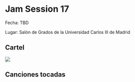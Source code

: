 # Jam Session 17
Fecha: TBD

Lugar: Salón de Grados de la Universidad Carlos III de Madrid

## Cartel
![](https://github.com/UC3Music/JamSessions/blob/master/17JamSession/JamSession17sRGB.png?raw=true)

## Canciones tocadas
